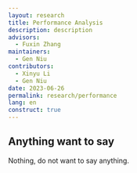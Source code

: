 ```yaml
---
layout: research
title: Performance Analysis
description: description
advisors:
  - Fuxin Zhang
maintainers:
  - Gen Niu
contributors:
  - Xinyu Li
  - Gen Niu
date: 2023-06-26
permalink: research/performance
lang: en
construct: true
---
```


## Anything want to say

Nothing, do not want to say anything.